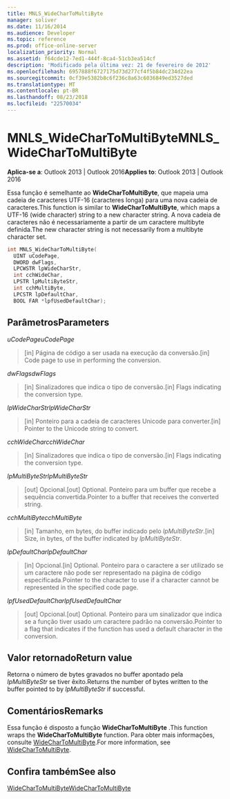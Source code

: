 ```yaml
---
title: MNLS_WideCharToMultiByte
manager: soliver
ms.date: 11/16/2014
ms.audience: Developer
ms.topic: reference
ms.prod: office-online-server
localization_priority: Normal
ms.assetid: f64cde12-7ed1-444f-8ca4-51cb3ea514cf
description: 'Modificado pela última vez: 21 de fevereiro de 2012'
ms.openlocfilehash: 6957888f6727175d73d277cf4f5b84dc234d22ea
ms.sourcegitcommit: 0cf39e5382b8c6f236c8a63c6036849ed3527ded
ms.translationtype: MT
ms.contentlocale: pt-BR
ms.lasthandoff: 08/23/2018
ms.locfileid: "22570034"
---
```

# <a name="mnlswidechartomultibyte"></a><span data-ttu-id="75da6-103">MNLS_WideCharToMultiByte</span><span class="sxs-lookup"><span data-stu-id="75da6-103">MNLS_WideCharToMultiByte</span></span>

  
  
<span data-ttu-id="75da6-104">**Aplica-se a**: Outlook 2013 | Outlook 2016</span><span class="sxs-lookup"><span data-stu-id="75da6-104">**Applies to**: Outlook 2013 | Outlook 2016</span></span> 
  
<span data-ttu-id="75da6-105">Essa função é semelhante ao **WideCharToMultiByte**, que mapeia uma cadeia de caracteres UTF-16 (caracteres longa) para uma nova cadeia de caracteres.</span><span class="sxs-lookup"><span data-stu-id="75da6-105">This function is similar to **WideCharToMultiByte**, which maps a UTF-16 (wide character) string to a new character string.</span></span> <span data-ttu-id="75da6-106">A nova cadeia de caracteres não é necessariamente a partir de um caractere multibyte definida.</span><span class="sxs-lookup"><span data-stu-id="75da6-106">The new character string is not necessarily from a multibyte character set.</span></span>
  
```cpp
int MNLS_WideCharToMultiByte(
  UINT uCodePage,
  DWORD dwFlags,
  LPCWSTR lpWideCharStr,
  int cchWideChar,
  LPSTR lpMultiByteStr,
  int cchMultiByte,
  LPCSTR lpDefaultChar,
  BOOL FAR *lpfUsedDefaultChar);
```

## <a name="parameters"></a><span data-ttu-id="75da6-107">Parâmetros</span><span class="sxs-lookup"><span data-stu-id="75da6-107">Parameters</span></span>

 <span data-ttu-id="75da6-108">_uCodePage_</span><span class="sxs-lookup"><span data-stu-id="75da6-108">_uCodePage_</span></span>
  
> <span data-ttu-id="75da6-109">[in] Página de código a ser usada na execução da conversão.</span><span class="sxs-lookup"><span data-stu-id="75da6-109">[in] Code page to use in performing the conversion.</span></span>
    
 <span data-ttu-id="75da6-110">_dwFlags_</span><span class="sxs-lookup"><span data-stu-id="75da6-110">_dwFlags_</span></span>
  
> <span data-ttu-id="75da6-111">[in] Sinalizadores que indica o tipo de conversão.</span><span class="sxs-lookup"><span data-stu-id="75da6-111">[in] Flags indicating the conversion type.</span></span>
    
 <span data-ttu-id="75da6-112">_lpWideCharStr_</span><span class="sxs-lookup"><span data-stu-id="75da6-112">_lpWideCharStr_</span></span>
  
> <span data-ttu-id="75da6-113">[in] Ponteiro para a cadeia de caracteres Unicode para converter.</span><span class="sxs-lookup"><span data-stu-id="75da6-113">[in] Pointer to the Unicode string to convert.</span></span>
    
 <span data-ttu-id="75da6-114">_cchWideChar_</span><span class="sxs-lookup"><span data-stu-id="75da6-114">_cchWideChar_</span></span>
  
> <span data-ttu-id="75da6-115">[in] Sinalizadores que indica o tipo de conversão.</span><span class="sxs-lookup"><span data-stu-id="75da6-115">[in] Flags indicating the conversion type.</span></span>
    
 <span data-ttu-id="75da6-116">_lpMultiByteStr_</span><span class="sxs-lookup"><span data-stu-id="75da6-116">_lpMultiByteStr_</span></span>
  
> <span data-ttu-id="75da6-117">[out] Opcional.</span><span class="sxs-lookup"><span data-stu-id="75da6-117">[out] Optional.</span></span> <span data-ttu-id="75da6-118">Ponteiro para um buffer que recebe a sequência convertida.</span><span class="sxs-lookup"><span data-stu-id="75da6-118">Pointer to a buffer that receives the converted string.</span></span>
    
 <span data-ttu-id="75da6-119">_cchMultiByte_</span><span class="sxs-lookup"><span data-stu-id="75da6-119">_cchMultiByte_</span></span>
  
> <span data-ttu-id="75da6-120">[in] Tamanho, em bytes, do buffer indicado pelo _lpMultiByteStr_.</span><span class="sxs-lookup"><span data-stu-id="75da6-120">[in] Size, in bytes, of the buffer indicated by  _lpMultiByteStr_.</span></span>
    
 <span data-ttu-id="75da6-121">_lpDefaultChar_</span><span class="sxs-lookup"><span data-stu-id="75da6-121">_lpDefaultChar_</span></span>
  
> <span data-ttu-id="75da6-122">[in] Opcional.</span><span class="sxs-lookup"><span data-stu-id="75da6-122">[in] Optional.</span></span> <span data-ttu-id="75da6-123">Ponteiro para o caractere a ser utilizado se um caractere não pode ser representado na página de código especificada.</span><span class="sxs-lookup"><span data-stu-id="75da6-123">Pointer to the character to use if a character cannot be represented in the specified code page.</span></span>
    
 <span data-ttu-id="75da6-124">_lpfUsedDefaultChar_</span><span class="sxs-lookup"><span data-stu-id="75da6-124">_lpfUsedDefaultChar_</span></span>
  
> <span data-ttu-id="75da6-125">[out] Opcional.</span><span class="sxs-lookup"><span data-stu-id="75da6-125">[out] Optional.</span></span> <span data-ttu-id="75da6-126">Ponteiro para um sinalizador que indica se a função tiver usado um caractere padrão na conversão.</span><span class="sxs-lookup"><span data-stu-id="75da6-126">Pointer to a flag that indicates if the function has used a default character in the conversion.</span></span>
    
## <a name="return-value"></a><span data-ttu-id="75da6-127">Valor retornado</span><span class="sxs-lookup"><span data-stu-id="75da6-127">Return value</span></span>

<span data-ttu-id="75da6-128">Retorna o número de bytes gravados no buffer apontado pela _lpMultiByteStr_ se tiver êxito.</span><span class="sxs-lookup"><span data-stu-id="75da6-128">Returns the number of bytes written to the buffer pointed to by  _lpMultiByteStr_ if successful.</span></span> 
  
## <a name="remarks"></a><span data-ttu-id="75da6-129">Comentários</span><span class="sxs-lookup"><span data-stu-id="75da6-129">Remarks</span></span>

<span data-ttu-id="75da6-130">Essa função é disposto a função **WideCharToMultiByte** .</span><span class="sxs-lookup"><span data-stu-id="75da6-130">This function wraps the **WideCharToMultiByte** function.</span></span> <span data-ttu-id="75da6-131">Para obter mais informações, consulte [WideCharToMultiByte](http://msdn.microsoft.com/en-us/library/dd374130%28VS.85%29.aspx).</span><span class="sxs-lookup"><span data-stu-id="75da6-131">For more information, see [WideCharToMultiByte](http://msdn.microsoft.com/en-us/library/dd374130%28VS.85%29.aspx).</span></span>
  
## <a name="see-also"></a><span data-ttu-id="75da6-132">Confira também</span><span class="sxs-lookup"><span data-stu-id="75da6-132">See also</span></span>



[<span data-ttu-id="75da6-133">WideCharToMultiByte</span><span class="sxs-lookup"><span data-stu-id="75da6-133">WideCharToMultiByte</span></span>](http://msdn.microsoft.com/en-us/library/dd374130%28VS.85%29.aspx)

